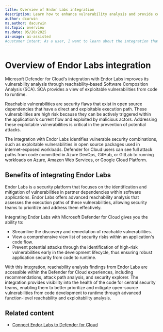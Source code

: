 ```yaml
---
title: Overview of Endor Labs integration
description: Learn how to enhance vulnerability analysis and provide comprehensive visibility of critical vulnerabilities by integrating Endor Labs with Microsoft Defender.
author: dcurwin
ms.author: dacurwin
ms.topic: overview
ms.date: 05/20/2025
ai-usage: ai-assisted
#customer intent: As a user, I want to learn about the integration that exists between Endor Labs and Microsoft Defender for Cloud so that I can enhance the existing vulnerability analysis security capabilities that are provided when Defender for Cloud for comprehensive code to runtime visibility of critical vulnerabilities.
---
```


# Overview of Endor Labs integration

Microsoft Defender for Cloud's integration with Endor Labs improves its vulnerability analysis through reachability-based Software Composition Analysis (SCA). SCA provides a view of exploitable vulnerabilities from code to runtime.

Reachable vulnerabilities are security flaws that exist in open source dependencies that have a direct and exploitable execution path. These vulnerabilities are high risk because they can be actively triggered within the application's current flow and exploited by malicious actors. Addressing these exploitable vulnerabilities is critical in the prevention of potential attacks.

The integration with Endor Labs identifies vulnerable security combinations, such as exploitable vulnerabilities in open source packages used in internet-exposed workloads. Defender for Cloud users can see full attack paths from code committed in Azure DevOps, GitHub, or GitLab to running workloads on Azure, Amazon Web Services, or Google Cloud Platform. 

## Benefits of integrating Endor Labs

Endor Labs is a security platform that focuses on the identification and mitigation of vulnerabilities in partner dependencies within software applications. Endor Labs offers advanced reachability analysis that assesses the execution paths of these vulnerabilities, allowing security teams to prioritize and address them effectively.

Integrating Endor Labs with Microsoft Defender for Cloud gives you the ability to:

- Streamline the discovery and remediation of reachable vulnerabilities.
- View a comprehensive view list of security risks within an application's code flow.
- Prevent potential attacks through the identification of high-risk vulnerabilities early in the development lifecycle, thus ensuring robust application security from code to runtime.

With this integration, reachability analysis findings from Endor Labs are accessible within the Defender for Cloud experiences, including recommendations, attack path analysis, and security explorer. The integration provides visibility into the health of the code for central security teams, enabling them to better prioritize and mitigate open-source vulnerabilities from code development to runtime through advanced function-level reachability and exploitability analysis.

## Related content

- [Connect Endor Labs to Defender for Cloud](connect-endor-labs.md)
